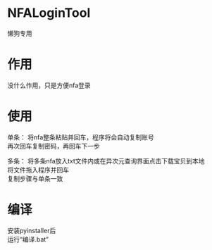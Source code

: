 # NFALoginTool
懒狗专用

# 作用
没什么作用，只是方便nfa登录

# 使用
单条：
将nfa整条粘贴并回车，程序将会自动复制账号\
再次回车复制密码，再回车下一步

多条：
将多条nfa放入txt文件内或在异次元查询界面点击下载宝贝到本地\
将文件拖入程序并回车\
复制步骤与单条一致

# 编译
安装pyinstaller后\
运行“编译.bat”
